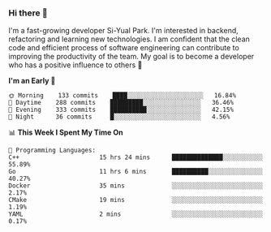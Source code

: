 ### Hi there 👋


I'm a fast-growing developer Si-Yual Park. I'm interested in backend, refactoring and learning new technologies. I am confident that the clean code and efficient process of software engineering can contribute to improving the productivity of the team. My goal is to become a developer who has a positive influence to others 🔭

<!--START_SECTION:waka-->
**I'm an Early 🐤** 

```text
🌞 Morning    133 commits    ████░░░░░░░░░░░░░░░░░░░░░   16.84% 
🌆 Daytime    288 commits    █████████░░░░░░░░░░░░░░░░   36.46% 
🌃 Evening    333 commits    ██████████░░░░░░░░░░░░░░░   42.15% 
🌙 Night      36 commits     █░░░░░░░░░░░░░░░░░░░░░░░░   4.56%

```


📊 **This Week I Spent My Time On** 

```text
💬 Programming Languages: 
C++                      15 hrs 24 mins      ██████████████░░░░░░░░░░░   55.89% 
Go                       11 hrs 6 mins       ██████████░░░░░░░░░░░░░░░   40.27% 
Docker                   35 mins             ░░░░░░░░░░░░░░░░░░░░░░░░░   2.17% 
CMake                    19 mins             ░░░░░░░░░░░░░░░░░░░░░░░░░   1.19% 
YAML                     2 mins              ░░░░░░░░░░░░░░░░░░░░░░░░░   0.17%

```


<!--END_SECTION:waka-->
